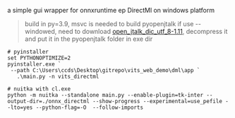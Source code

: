 a simple gui wrapper for onnxruntime ep DirectMl on windows platform
> build in py=3.9, msvc is needed to build pyopenjtalk
> if use --windowed, need to download [open_jtalk_dic_utf_8-1.11](https://github.com/r9y9/open_jtalk/releases/download/v1.11.1/open_jtalk_dic_utf_8-1.11.tar.gz), decompress it and put it in the pyopenjtalk folder in exe dir 

```pwsh
# pyinstaller 
set PYTHONOPTIMIZE=2
pyinstaller.exe `
 --path C:\Users\ccds\Desktop\gitrepo\vits_web_demo\dml\app `
   .\main.py -n vits_directml 

# nuitka with cl.exe
python -m nuitka --standalone main.py --enable-plugin=tk-inter --output-dir=./onnx_directml --show-progress --experimental=use_pefile --lto=yes --python-flag=-O  --follow-imports 

```

